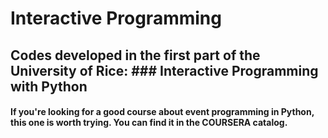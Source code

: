 ﻿# Interactive Programming
 
 ## Codes developed in the first part of the University of Rice: ### Interactive Programming with Python
 
 #### If you're looking for a good course about event programming in Python, this one is worth trying. You can find it in the COURSERA catalog.
